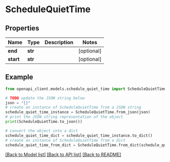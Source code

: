 # ScheduleQuietTime


## Properties

Name | Type | Description | Notes
------------ | ------------- | ------------- | -------------
**end** | **str** |  | [optional] 
**start** | **str** |  | [optional] 

## Example

```python
from openapi_client.models.schedule_quiet_time import ScheduleQuietTime

# TODO update the JSON string below
json = "{}"
# create an instance of ScheduleQuietTime from a JSON string
schedule_quiet_time_instance = ScheduleQuietTime.from_json(json)
# print the JSON string representation of the object
print(ScheduleQuietTime.to_json())

# convert the object into a dict
schedule_quiet_time_dict = schedule_quiet_time_instance.to_dict()
# create an instance of ScheduleQuietTime from a dict
schedule_quiet_time_from_dict = ScheduleQuietTime.from_dict(schedule_quiet_time_dict)
```
[[Back to Model list]](../README.md#documentation-for-models) [[Back to API list]](../README.md#documentation-for-api-endpoints) [[Back to README]](../README.md)



